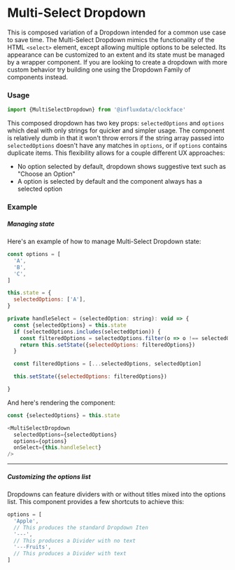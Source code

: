 # Multi-Select Dropdown

This is composed variation of a Dropdown intended for a common use case to save time. The Multi-Select Dropdown mimics the functionality of the HTML `<select>` element, except allowing multiple options to be selected. Its appearance can be customized to an extent and its state must be managed by a wrapper component. If you are looking to create a dropdown with more custom behavior try building one using the Dropdown Family of components instead.

### Usage
```js
import {MultiSelectDropdown} from '@influxdata/clockface'
```

This composed dropdown has two key props: `selectedOptions` and `options` which deal with only strings for quicker and simpler usage. The component is relatively dumb in that it won't throw errors if the string array passed into `selectedOptions` doesn't have any matches in `options`, or if `options` contains duplicate items. This flexibility allows for a couple different UX approaches:

- No option selected by default, dropdown shows suggestive text such as "Choose an Option"
- A option is selected by default and the component always has a selected option


### Example
<!-- STORY -->

##### Managing state

Here's an example of how to manage Multi-Select Dropdown state:

```js
const options = [
  'A',
  'B',
  'C',
]
```
```js
this.state = {
  selectedOptions: ['A'],
}
```
```js
private handleSelect = (selectedOption: string): void => {
  const {selectedOptions} = this.state
  if (selectedOptions.includes(selectedOption)) {
    const filteredOptions = selectedOptions.filter(o => o !== selectedOption)
    return this.setState({selectedOptions: filteredOptions})
  }

  const filteredOptions = [...selectedOptions, selectedOption]

  this.setState({selectedOptions: filteredOptions})

}
```

And here's rendering the component:
```js
const {selectedOptions} = this.state

<MultiSelectDropdown
  selectedOptions={selectedOptions}
  options={options}
  onSelect={this.handleSelect}
/>
```

---

##### Customizing the options list

Dropdowns can feature dividers with or without titles mixed into the options list. This component provides a few shortcuts to achieve this:

```js
options = [
  'Apple',
  // This produces the standard Dropdown Iten
  '---',
  // This produces a Divider with no text
  '---Fruits',
  // This produces a Divider with text
]
```


<!-- STORY HIDE START -->

<!-- STORY HIDE END -->

<!-- PROPS -->

